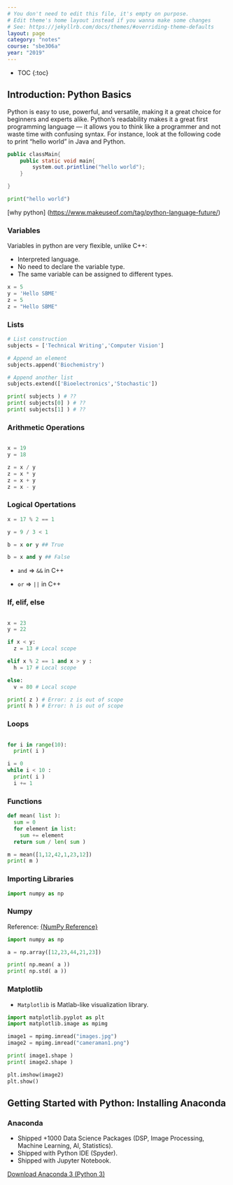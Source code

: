 ```yaml
---
# You don't need to edit this file, it's empty on purpose.
# Edit theme's home layout instead if you wanna make some changes
# See: https://jekyllrb.com/docs/themes/#overriding-theme-defaults
layout: page
category: "notes"
course: "sbe306a"
year: "2019"
---
```

* TOC
{:toc}

## Introduction: Python Basics
Python is easy to use, powerful, and versatile, making it a great choice for beginners and experts alike. Python’s readability makes it a great first programming language — it allows you to think like a programmer and not waste time with confusing syntax. For instance, look at the following code to print “hello world” in Java and Python.

```java
public classMain{
    public static void main{
        system.out.printline("hello world");
    }

}
```

```python
print("hello world")
```

[why python] (https://www.makeuseof.com/tag/python-language-future/)

### Variables

Variables in python are very flexible, unlike C++:

* Interpreted language.
* No need to declare the variable type.
* The same variable can be assigned to different types.


```python
x = 5
y = 'Hello SBME'
z = 5
z = "Hello SBME"
```

### Lists

```python
# List construction
subjects = ['Technical Writing','Computer Vision']

# Append an element
subjects.append('Biochemistry')

# Append another list
subjects.extend(['Bioelectronics','Stochastic'])

print( subjects ) # ??
print( subjects[0] ) # ??
print( subjects[1] ) # ??
```


### Arithmetic Operations

```python

x = 19
y = 18 

z = x / y
z = x * y
z = x + y
z = x - y

```

### Logical Opertations

```python
x = 17 % 2 == 1

y = 9 / 3 < 1 

b = x or y ## True

b = x and y ## False
```

- `and` => `&&` in C++ 

- `or` => `||` in C++

### If, elif, else

```python 

x = 23 
y = 22 

if x < y:
  z = 13 # Local scope

elif x % 2 == 1 and x > y :
  h = 17 # Local scope

else:
  v = 80 # Local scope

print( z ) # Error: z is out of scope
print( h ) # Error: h is out of scope
```

### Loops

```python

for i in range(10):
  print( i )

i = 0
while i < 10 :
  print( i )
  i += 1
```



### Functions

```python
def mean( list ):
  sum = 0
  for element in list:
    sum += element
  return sum / len( sum )

m = mean([1,12,42,1,23,12])
print( m )
```

### Importing Libraries

```python 
import numpy as np
```

### Numpy


Reference: [{NumPy Reference}](https://docs.scipy.org/doc/numpy-1.13.0/reference/#numpy-reference)


```python
import numpy as np

a = np.array([12,23,44,21,23])

print( np.mean( a ))
print( np.std( a ))
```

###  Matplotlib

* `Matplotlib` is Matlab-like visualization library.


```python
import matplotlib.pyplot as plt
import matplotlib.image as mpimg

image1 = mpimg.imread("images.jpg")
image2 = mpimg.imread("cameraman1.png")

print( image1.shape )
print( image2.shape )

plt.imshow(image2)
plt.show()

```


## Getting Started with Python: Installing Anaconda

### Anaconda


* Shipped +1000 Data Science Packages (DSP, Image Processing, Machine Learning, AI, Statistics).
* Shipped with Python IDE (Spyder).
* Shipped with Jupyter Notebook.

[Download Anaconda 3 (Python 3)](https://www.anaconda.com/download)

